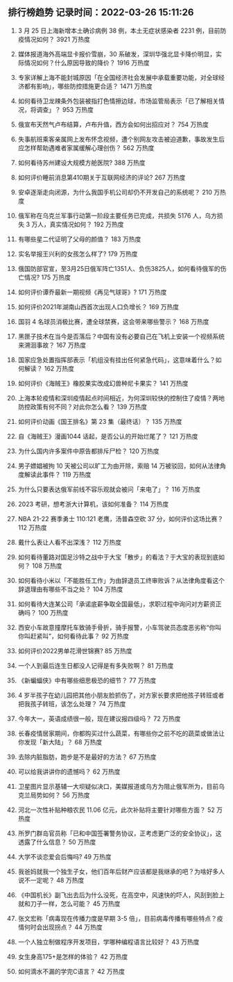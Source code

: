 
## 排行榜趋势 记录时间：2022-03-26 15:11:26
  
  1. 3 月 25 日上海新增本土确诊病例 38 例，本土无症状感染者 2231 例，目前防疫情况如何？ 3921 万热度
    
  2. 媒体报道海外高端显卡报价雪崩，30 系破发，深圳华强北显卡降价明显，实际情况如何？什么原因导致的降价？ 1916 万热度
    
  3. 专家详解上海不能封城原因「在全国经济社会发展中承载重要功能，对全球经济都有影响」，哪些防控措施更合适？ 1471 万热度
    
  4. 如何看待卫龙辣条外包装被指打色情擦边球，市场监管局表示「已了解相关情况，将调查」？ 953 万热度
    
  5. 俄宣布天然气卢布结算，卢布升值，西方会如何出招应对？ 754 万热度
    
  6. 失事航班乘客亲属网上发布怀念视频，遭个别网友攻击被迫道歉，事故发生后应怎样帮助遇难者家属缓解心理创伤？ 562 万热度
    
  7. 如何看待苏州建设大规模方舱医院? 388 万热度
    
  8. 如何评价睡前消息第410期关于互联网经济的评论? 267 万热度
    
  9. 安卓逐渐走向闭源，为什么我国手机公司却仍不开发自己的系统呢？ 210 万热度
    
  10. 俄军称在乌克兰军事行动第一阶段主要任务已完成，共损失 5176 人，乌方损失 3 万人，真实情况如何？ 192 万热度
    
  11. 有哪些星二代证明了父母的颜值？ 183 万热度
    
  12. 实名举报王兴利的女孩怎么样了? 179 万热度
    
  13. 俄国防部官宣，至3月25日俄军阵亡1351人、负伤3825人，如何看待俄军的伤亡情况? 175 万热度
    
  14. 如何评价谭乔最新一期视频《再见气球哥》? 171 万热度
    
  15. 如何评价2021年湖南山西首次出现人口负增长？ 169 万热度
    
  16. 国羽 4 名球员消极比赛，遭全球禁赛，这会带来哪些警示？ 168 万热度
    
  17. 黑匣子技术在当今是否落后？中国有没有必要自己在飞机上安装一个视频系统来溯洄事故？ 167 万热度
    
  18. 国家应急处置指挥部表示「机组没有挂出任何紧急代码」，这意味着什么？如何解读？ 162 万热度
    
  19. 如何评价《海贼王》橡胶果实改成幻兽种尼卡果实？ 141 万热度
    
  20. 上海本轮疫情和深圳疫情起点时间相近，为何深圳较快的控制住了疫情？两地防控政策有何不同？对此你怎么看？ 139 万热度
    
  21. 如何评价动画《国王排名》第 23 集（最终话）？ 135 万热度
    
  22. 自《海贼王》漫画1044 话起，是否公认的开始烂尾了？ 121 万热度
    
  23. 为什么国内许多案件中原告都排斥尸检？ 120 万热度
    
  24. 男子嫖娼被拘 10 天被公司以旷工为由开除，索赔 14 万被驳回，如何从法律角度解读此事件？ 119 万热度
    
  25. 为什么只要表达俄军前线不容乐观就会被问「来电了」？ 116 万热度
    
  26. 2023 考研，想考浙大计算机，该如何准备？ 114 万热度
    
  27. NBA 21-22 赛季勇士 110:121 老鹰，汤普森空砍 37 分，如何评价这场比赛？ 112 万热度
    
  28. 戴什么表让人看不出深浅？ 112 万热度
    
  29. 如何看待董路对国足沙特之战中于大宝「散步」的看法？于大宝的表现到底如何？ 108 万热度
    
  30. 如何看待小米以「不能胜任工作」为由辞退员工终审败诉？从法律角度看这个辞退理由有哪些不当之处？ 104 万热度
    
  31. 如何看待大连某公司「承诺底薪争取全国最低」，求职过程中询问对方薪资正确吗？ 100 万热度
    
  32. 西安小车故意撞摩托车致骑手骨折，骑手报警，小车驾驶员态度恶劣称“你叫你叫赶紧叫”，如何看待此事？ 92 万热度
    
  33. 如何评价2022男单花滑世锦赛? 85 万热度
    
  34. 一个人到最后连生日都没人记得是有多失败啊？ 81 万热度
    
  35. 《新蝙蝠侠》中有哪些细思极恐的细节？ 77 万热度
    
  36. 4 岁半孩子在幼儿园把其他小朋友脸抓伤了，对方家长要求把他孩子转班或者把我孩子转班，该怎么处理？ 74 万热度
    
  37. 今年大一，英语成绩很一般，现在建议报四级吗？ 72 万热度
    
  38. 长春疫情居家期间，你都购买过什么蔬菜，有哪些你之前不吃的蔬菜或做法让你发现「新大陆」？ 68 万热度
    
  39. 去除内脏脂肪，跑步是不是最好的方法？ 67 万热度
    
  40. 可以给我讲讲你的遗憾吗？ 62 万热度
    
  41. 卫星图片显示基辅一大坝疑似决口，美媒报道或乌方为阻止俄军所为，目前乌克兰局势如何？ 56 万热度
    
  42. 河北一次性补贴种粮农民 11.06 亿元，此次补贴将主要针对哪些方面？ 52 万热度
    
  43. 所罗门群岛官员称「已和中国签署警务协议，正考虑更广泛的安全协议」，这透露了什么信息？ 50 万热度
    
  44. 大学不谈恋爱会后悔吗? 49 万热度
    
  45. 我爸妈就我一个独生子女，他们百年后财产应该都是我继承的吧？为啥好多人说不一定呢？ 48 万热度
    
  46. 《中国机长》副飞出去后为什么没死，在高空中，风速快的吓人，风刮到脸上就和刀子一样，怎么可能？ 45 万热度
    
  47. 张文宏称「病毒现在传播力度是早期 3-5 倍」，目前病毒传播有哪些特点？疫情何时会出现拐点？ 44 万热度
    
  48. 一个人独立制做程序开发项目，学哪种编程语言比较好？ 43 万热度
    
  49. 女生身高175+是怎样的体验？ 42 万热度
    
  50. 如何滴水不漏的学完C语言？ 42 万热度
    